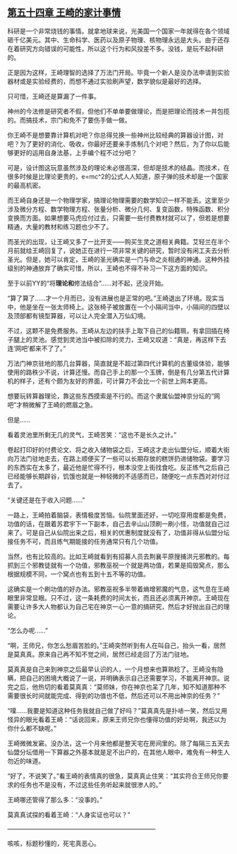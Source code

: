 ## [第五十四章 王崎的家计事情](https://www.xxbiquge.com/11_11207/8848041.html)


  科研是一个非常烧钱的事情。就拿地球来说，光美国一个国家一年就得在各个领域砸千亿美元。其中、生命科学、医药以及原子物理、核物理永远是大头。由于还存在着研究方向错误的可能性，所以这个行为和风投差不多。没钱，是玩不起科研的。

  正是因为这样，王崎理智的选择了万法门开局。毕竟一个新人是没办法申请到实验器材或是实验经费的，而想不通过实验刷声望，数学貌似是最好的选择。

  只可惜，王崎还是算漏了一件事。

  神州的今法修是研究者不假，但他们不单单要做理论，而是把理论而技术一并包揽的。而搞技术，宗门和免不了要伤手做一做。

  你王崎不是想要靠计算机对吧？你总得兑换一些神州比较经典的算器设计图，对吧？为了更好的消化、吸收，你最好还要亲手炼制几个对吧？然后，为了你以后能够更好的运用自身法基，上手编个程不过分吧？

  可是，设计图这玩意虽然涉及的理论未必很高深，但却是技术的结晶。而技术，在很多时候是比理论更贵的，e=mc^2的公式人人知道，原子弹的技术却是一个国家的最高机密。

  而王崎自身还是一个物理学家，搞理论物理需要的数学知识一样不能丢。这里至少涉及微分方程、数学物理方程、张量分析、微分几何、复变函数，特殊函数、积分变换而方面。如果想要马虎应付过去，只需要一些付费教材就可以了，但若是想要精通，大量的教材和练习题也少不了。

  而圣光的出现，让王崎又多了一比开支——购买生灵之道相关典籍。艾轻兰在半个月前就给王崎回复了，说她正在进行一项非常关键的研究，暂时没有闲工夫去分析圣光。但是，她可以肯定，王崎的圣光确实是一门与命之炎相通的神通。这种外挂级别的神通放弃了确实可惜，所以，王崎也不得不补习一下这方面的知识。

  至于以前YY的“将**理论和**修法结合”……对不起，还没开始。

  “算了算了……才一个月而已，没有进展也是正常的吧。”王崎退出了环境。现实当中，他是坐在一张太师椅上。这张椅子被放置在一个小隔间当中，小隔间的四壁以及顶部都有镜型算器，可以让人完全潜入万仙幻境。

  不过，这颗不是免费服务。王崎从左边的扶手上取下自己的仙籍珮，有拿回插在椅子腿上的灵池。感觉到灵池当中被扣除的灵力，王崎又叹道：“真是，再这样下去连‘网吧’都来不了了。”

  万法门神京驻地的那几台算器，简直就是不超过第四代计算机的古董级体验，能够使用的路秩少不说，计算还慢。而自己手上的那一个玉牌，倒是有几分第五代计算机的样子，还有个颇为友好的界面，可计算力不会比一个前世上网本更高。

  想要玩转算器理论，靠这些东西摸索是不行的。而这个隶属仙盟神京分坛的“网吧”才稍微解了王崎的燃眉之急。

  但是……

  看着灵池里所剩无几的灵气，王崎苦笑：“这也不是长久之计。”

  卷起打印好的付费论文、将之收入储物袋之后，王崎这才走出仙盟分坛，顺着大街向万法门驻地走去，在路上顺便买了一些可以长期存放的糕饼扔进储物袋。要学习的东西实在太多了，最近他是忙得不行，根本没空上街找食吃。反正练气之后自己已经能够长期辟谷，饥饿也就是一种轻微的不适感而已，随便吃一点东西对对付过去了。

  “关键还是在于收入问题……”

  一路上，王崎拍着脑袋，表情极度苦恼。仙院里面还好，一切吃穿用度都是免费，功值的话，在跟着苏君宇下一下副本，自己去辛山山顶刷一刷小怪，功值就自己过来了。可是自己从仙院出来之后，相关的优惠制度就没有了，功值非得从仙盟分坛接任务不可，而且练气期能接的任务通常只有几个功值。

  当然，也有比较高的。比如王崎就看到有招募人员去荆襄平原搜捕洪元邪教的。每抓到三个邪教徒就有一个功值，邪教巫祝一个就是两功值，若果是捣毁窝点，那么根据规模不同，一个窝点也有五到十五不等的功值。

  这确实是一个刷功值的好办法。邪教巫祝多半带着熵增邪魔的气息，这气息在王崎眼里非常显眼。只不过，这一条耗费的时间太长，而且还必须离开神京。王崎现在需要让许多大人物都认为自己宅在神京一心一意的搞研究，然后才好抛出自己的理论。

  “怎么办呢……”

  “啊，王师兄，你怎么愁眉苦脸的。”王崎突然听到有人在叫自己，抬头一看，居然是莫真真。原来自己再不知不觉之间，居然已经走回了万法门驻地。

  莫真真是自己来到神京之后最早认识的人，一个月想来也算熟稔了。王崎没有隐瞒，把自己的困境大概说了一说，并明确表示自己还需要学习，不能离开神京。说完之后，他热切的看着莫真真：“莫师妹，你在神京也呆了几年，知不知道那种不需要很长时间就能完成、得到的功值也不低，然后还可以不用出神京的任务？”

  “噗……我要是知道这种任务我就自己做了好吗？”莫真真先是扑哧一笑，然后又用怪异的眼光看着王崎：“话说回来，原来王师兄你也懂得功值的好处啊，我还以为你什么都不缺呢。”

  王崎微微发窘。没办法，这一个月来他都是整天宅在房间里的。除了每隔三五天去仙盟分坛借用一下算器之外基本就是足不出户的，在其他人眼中，难免有一种生人勿近的味道。

  “好了，不说笑了。”看王崎的表情真的很急，莫真真止住笑：“其实符合王师兄你要求的任务也不是没有，不过这些任务听起来就很渗人的。”

  王崎哪还管得了那么多：“没事的。”

  莫真真试探的看着王崎：“人身实证也可以？”

  ————————————————————————

  咳咳，标题秒懂的，死宅真恶心。
